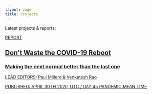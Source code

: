 ```yaml
---
layout: page
title: Projects
---
```


Latest projects & reports:

<a href="/projects/yak-wisdom" class="projectbox">
<div class="ba b--black-10 br2 mv4 relative">
<div class="w-50">
<div class="f6 lh-title fw9 mv0 pt1 bt bw1 ph2 sans-serif">
REPORT
</div>
<h2 class="yak-purple ph2 fw8 f3 lh-solid pv1 mb1 mt4">Don't Waste the COVID-19 Reboot</h2>
<h3 class="yak-purple ph2 f5 lh-solid pv1 mt0 mb4">Making the next normal better than the last one</h3>
<p class="f6 ph2 mv2">LEAD EDITORS: Paul Millerd & Venkatesh Rao</p>
<p class="f6 ph2 ttu tracked-tight gray">PUBLISHED: APRIL 30TH 2020, UTC / DAY 45 PANDEMIC MEAN TIME</p>
</div>
<div class="w-50 h-100 bg-yak-wisdom absolute top-0 right-0">
</div>
</div>
</a>
